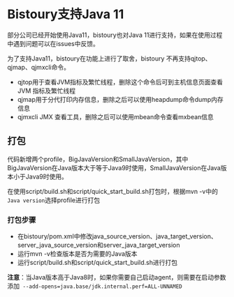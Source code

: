 # Bistoury支持Java 11
部分公司已经开始使用Java11，bistoury也对Java 11进行支持，如果在使用过程中遇到问题可以在issues中反馈。

为了支持Java11，bistoury在功能上进行了取舍，bistoury 不再支持qjtop、qjmap、qjmxcli命令。
- qjtop用于查看JVM指标及繁忙线程，删除这个命令后可到主机信息页面查看 JVM 指标及繁忙线程
- qjmap用于分代打印内存信息，删除之后可以使用heapdump命令dump内存信息
- qjmxcli JMX 查看工具，删除之后可以使用mbean命令查看mxbean信息

## 打包
代码新增两个profile，BigJavaVersion和SmallJavaVersion，其中BigJavaVersion在Java版本大于等于Java9时使用，SmallJavaVersion在Java版本小于Java9时使用。

在使用script/build.sh和script/quick_start_build.sh打包时，根据mvn -v中的`Java version`选择profile进行打包

### 打包步骤
- 在bistoury/pom.xml中修改java_source_version、java_target_version、server_java_source_version和server_java_target_version
- 运行mvn -v检查版本是否为需要的Java版本
- 运行script/build.sh和script/quick_start_build.sh进行打包

**注意**：当Java版本高于Java8时，如果你需要自己启动agent，则需要在启动参数添加` --add-opens=java.base/jdk.internal.perf=ALL-UNNAMED`
